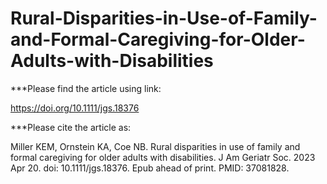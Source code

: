 # Rural-Disparities-in-Use-of-Family-and-Formal-Caregiving-for-Older-Adults-with-Disabilities

***Please find the article using link:

https://doi.org/10.1111/jgs.18376

***Please cite the article as:

Miller KEM, Ornstein KA, Coe NB. Rural disparities in use of family and formal caregiving for older adults with disabilities. J Am Geriatr Soc. 2023 Apr 20. doi: 10.1111/jgs.18376. Epub ahead of print. PMID: 37081828.
